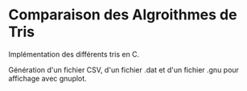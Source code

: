 # Comparaison des Algroithmes de Tris

Implémentation des différents tris en C.

Génération d'un fichier CSV, d'un fichier .dat et d'un fichier .gnu pour affichage avec gnuplot.